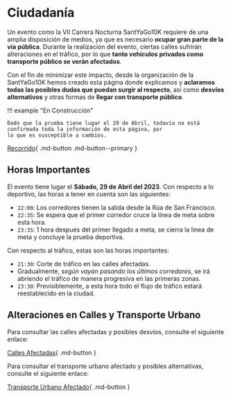 # Ciudadanía

Un evento como la VII Carrera Nocturna SantYaGo10K requiere de una amplia disposición de medios, ya que es necesario
**ocupar gran parte de la vía pública**. Durante la realización del evento, ciertas calles sufrirán alteraciones en el
tráfico, por lo que **tanto vehículos privados como transporte público se verán afectados**.

Con el fin de minimizar este impacto, desde la organización de la SantYaGo10K hemos creado esta página donde explicamos
y **aclaramos todas las posibles dudas que puedan surgir al respecto**, así como **desvíos alternativos** y otras formas
de **llegar con transporte público**.

!!! example "En Construcción"

    Dado que la prueba tiene lugar el 29 de Abril, todavía no está confirmada toda la información de esta página, por
    lo que es susceptible a cambios.

[Recorrido](https://2023.santyago10k.run/es/durante/recorrido){ .md-button .md-button--primary }

## Horas Importantes

El evento tiene lugar el **Sábado, 29 de Abril del 2023**. Con respecto a lo deportivo, las horas a tener en cuenta
son las siguientes:

- `22:00`: Los corredores tienen la salida desde la Rúa de San Francisco.
- `22:35`: Se espera que el primer corredor cruce la línea de meta sobre esta hora.
- `23:35`: 1 hora después del primer llegado a meta, se cierra la línea de meta y concluye la prueba deportiva.

Con respecto al tráfico, estas son las horas importantes:

- `21:30`: Corte de tráfico en las calles afectadas.
- Gradualmente, _según vayan pasando los últimos corredores_, se irá abriendo el tráfico de manera progresiva en las
  primeras zonas.
- `23:30`: Previsiblemente, a esta hora todo el flujo de tráfico estará reestablecido en la ciudad.

## Alteraciones en Calles y Transporte Urbano

Para consultar las calles afectadas y posibles desvíos, consulte el siguiente enlace:

[Calles Afectadas](./trafico.md){ .md-button }

Para consultar el transporte urbano afectado y posibles alternativas, consulte el siguiente enlace:

[Transporte Urbano Afectado](./transporte.md){ .md-button }

